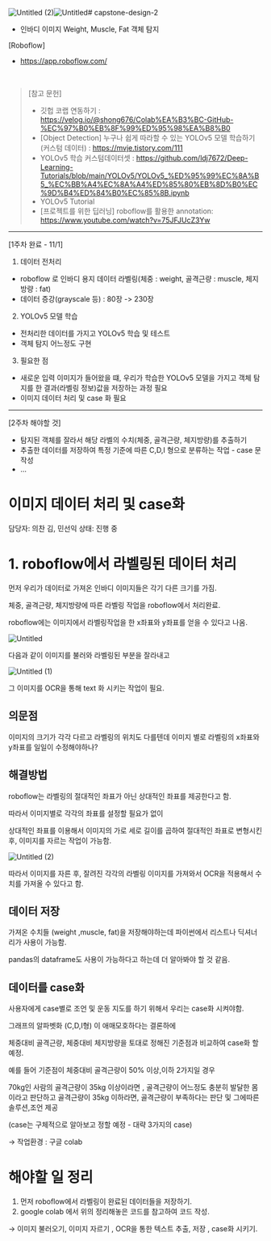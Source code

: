 ![Untitled (2)](https://github.com/m1nddoong/capstone-design-2/assets/110027583/775288da-74af-4ad8-afb5-e0b566920f97)![Untitled](https://github.com/m1nddoong/capstone-design-2/assets/110027583/cad4fc5b-b7dd-46f3-8b6e-51ef870adcb2)# capstone-design-2
- 인바디 이미지 Weight, Muscle, Fat 객체 탐지

[Roboflow]
- https://app.roboflow.com/

<br>

>[참고 문헌] 
>- 깃헙 코랩 연동하기 : https://velog.io/@shong676/Colab%EA%B3%BC-GitHub-%EC%97%B0%EB%8F%99%ED%95%98%EA%B8%B0
>- [Object Detection] 누구나 쉽게 따라할 수 있는 YOLOv5 모델 학습하기 (커스텀 데이터) : https://mvje.tistory.com/111
>- YOLOv5 학습 커스텀데이터셋 : https://github.com/ldj7672/Deep-Learning-Tutorials/blob/main/YOLOv5/YOLOv5_%ED%95%99%EC%8A%B5_%EC%BB%A4%EC%8A%A4%ED%85%80%EB%8D%B0%EC%9D%B4%ED%84%B0%EC%85%8B.ipynb
>- YOLOv5 Tutorial
>- [프로젝트를 위한 딥러닝] roboflow를 활용한 annotation: https://www.youtube.com/watch?v=75JFJUcZ3Yw
>

---

[1주차 완료 - 11/1]
1. 데이터 전처리
- roboflow 로 인바디 용지 데이터 라벨링(체중 : weight, 골격근량 : muscle, 체지방량 : fat)
- 데이터 증강(grayscale 등) : 80장 -> 230장
  
2. YOLOv5 모델 학습
- 전처리한 데이터를 가지고 YOLOv5 학습 및 테스트
- 객체 탐지 어느정도 구현

3. 필요한 점
- 새로운 입력 이미지가 들어왔을 떄, 우리가 학습한 YOLOv5 모델을 가지고 객체 탐지를 한 결과(라벨링 정보)값을 저장하는 과정 필요
- 이미지 데이터 처리 및 case 화 필요
---

[2주차 해야할 것]
- 탐지된 객체를 잘라서 해당 라벨의 수치(체중, 골격근량, 체지방량)를 추출하기
- 추출한 데이터를 저장하여 특정 기준에 따른 C,D,I 형으로 분류하는 작업 - case 문 작성
- ...

# 이미지 데이터 처리 및 case화

담당자: 의찬 김, 민선익
상태: 진행 중

# 1. roboflow에서 라벨링된 데이터 처리

먼저 우리가 데이터로 가져온 인바디 이미지들은 각기 다른 크기를 가짐.

체중, 골격근량, 체지방량에 따른 라벨링 작업을 roboflow에서 처리완료.

roboflow에는 이미지에서 라벨링작업을 한 x좌표와 y좌표를 얻을 수 있다고 나옴.


![Untitled](https://github.com/m1nddoong/capstone-design-2/assets/110027583/62a4e5d4-0abe-4111-b3e2-5a0a38b3287b)


다음과 같이 이미지를 불러와 라벨링된 부분을 잘라내고

![Untitled (1)](https://github.com/m1nddoong/capstone-design-2/assets/110027583/7a435193-99ee-43f8-97dd-f51be6bed3a8)


그 이미지를 OCR을 통해 text 화 시키는 작업이 필요.

## 의문점

이미지의 크기가 각각 다르고 라벨링의 위치도 다를텐데 이미지 별로 라벨링의 x좌표와 y좌표를 일일이 수정해야하나?

## 해결방법

roboflow는 라벨링의 절대적인 좌표가 아닌 상대적인 좌표를 제공한다고 함.

따라서 이미지별로 각각의 좌표를 설정할 필요가 없이 

상대적인 좌표를 이용해서 이미지의 가로 세로 길이를 곱하여 절대적인 좌표로 변형시킨 후, 이미지를 자르는 작업이 가능함.

![Untitled (2)](https://github.com/m1nddoong/capstone-design-2/assets/110027583/bca388e9-0970-47dd-a114-93c5e7f50bd0)


따라서 이미지를 자른 후, 잘려진 각각의 라벨링 이미지를 가져와서 OCR을 적용해서 수치를 가져올 수 있다고 함.

## 데이터 저장

가져온 수치들 (weight ,muscle, fat)을 저장해야하는데 파이썬에서 리스트나 딕셔너리가 사용이 가능함.

pandas의 dataframe도 사용이 가능하다고 하는데 더 알아봐야 할 것 같음.

## 데이터를 case화

사용자에게 case별로 조언 및 운동 지도를 하기 위해서 우리는 case화 시켜야함.

그래프의 알파벳화 (C,D,I형) 이 애매모호하다는 결론하에

체중대비 골격근량, 체중대비 체지방량을 토대로 정해진 기준점과 비교하여 case화 할 예정.

예를 들어 기준점이 체중대비 골격근량이 50% 이상,이하 2가지일 경우

70kg인 사람의 골격근량이 35kg 이상이라면 , 골격근량이 어느정도 충분히 발달한 몸이라고 판단하고 골격근량이 35kg 이하라면, 골격근량이 부족하다는 판단 및 그에따른 솔루션,조언 제공 

(case는 구체적으로 알아보고 정할 예정 - 대략 3가지의 case)

→ 작업환경 : 구글 colab

# 해야할 일 정리

1. 먼저 roboflow에서 라벨링이 완료된 데이터들을 저장하기.
2. google colab 에서 위의 정리해놓은 코드를 참고하여 코드 작성.

→ 이미지 불러오기, 이미지 자르기 , OCR을 통한 텍스트 추출, 저장 , case화 시키기.
  
